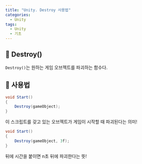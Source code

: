 ```yaml
---
title: "Unity. Destroy 사용법"
categories:
  - Unity
tags:
  - Unity
  - 기초
---
```


## 🌟 Destroy()

`Destroy()`는 원하는 게임 오브젝트를 파괴하는 함수다.

## 🌟 사용법

```c#
void Start()
{
	Destroy(gameObject);
}
```

이 스크립트를 갖고 있는 오브젝트가 게임이 시작할 때 파괴된다는 의미!

```c#
void Start()
{
	Destroy(gameObject, 3f);
}
```

뒤에 시간을 붙이면 n초 뒤에 파괴한다는 뜻!